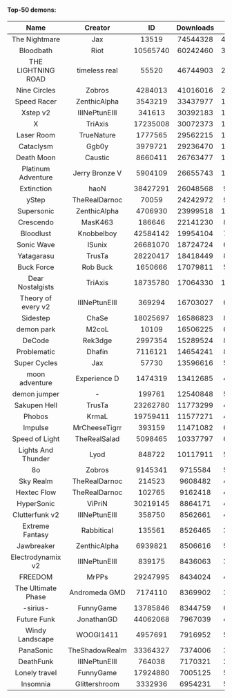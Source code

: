 #### Top-50 demons:

| Name | Creator | ID | Downloads | Likes |
|:---:|:---:|:---:|:---:|:---:|
| The Nightmare | Jax | 13519 | 74544328 | 4347192
| Bloodbath | Riot | 10565740 | 60242460 | 3080793
| THE LIGHTNING ROAD | timeless real | 55520 | 46744903 | 2510506
| Nine Circles | Zobros | 4284013 | 41016016 | 2385723
| Speed Racer | ZenthicAlpha | 3543219 | 33437977 | 1901727
| Xstep v2 | IIINePtunEIII | 341613 | 30392183 | 1324419
| X | TriAxis | 17235008 | 30072373 | 1682710
| Laser Room | TrueNature | 1777565 | 29562215 | 1074210
| Cataclysm | Ggb0y | 3979721 | 29236470 | 1060191
| Death Moon  | Caustic | 8660411 | 26763477 | 1490491
| Platinum Adventure | Jerry Bronze V | 5904109 | 26655743 | 1893968
| Extinction | haoN | 38427291 | 26048568 | 996590
| yStep | TheRealDarnoc | 70059 | 24242972 | 946432
| Supersonic | ZenthicAlpha | 4706930 | 23999518 | 1251797
| Crescendo | MasK463 | 186646 | 22141230 | 897303
| Bloodlust | Knobbelboy | 42584142 | 19954104 | 729402
| Sonic Wave | lSunix | 26681070 | 18724724 | 668818
| Yatagarasu  | TrusTa | 28220417 | 18418449 | 805803
| Buck Force | Rob Buck | 1650666 | 17079811 | 530852
| Dear Nostalgists | TriAxis | 18735780 | 17064330 | 1041922
| Theory of every v2 | IIINePtunEIII | 369294 | 16703027 | 698865
| Sidestep | ChaSe | 18025697 | 16586823 | 803135
| demon park | M2coL | 10109 | 16506225 | 651969
| DeCode | Rek3dge | 2997354 | 15289524 | 823791
| Problematic | Dhafin | 7116121 | 14654241 | 883358
| Super Cycles | Jax | 57730 | 13596616 | 579201
| moon adventure | Experience D | 1474319 | 13412685 | 453963
| demon jumper | - | 199761 | 12540848 | 531698
| Sakupen Hell | TrusTa | 23262780 | 11773299 | 415450
| Phobos | KrmaL | 19759411 | 11577271 | 479625
| Impulse | MrCheeseTigrr | 393159 | 11471082 | 696362
| Speed of Light | TheRealSalad | 5098465 | 10337797 | 604285
| Lights And Thunder | Lyod | 848722 | 10117911 | 553348
| 8o | Zobros | 9145341 | 9715584 | 591904
| Sky Realm | TheRealDarnoc | 214523 | 9608482 | 464466
| Hextec Flow | TheRealDarnoc | 102765 | 9162418 | 475362
| HyperSonic | ViPriN | 30219145 | 8864171 | 402097
| Clutterfunk v2 | IIINePtunEIII | 358750 | 8562661 | 413061
| Extreme Fantasy | Rabbitical | 135561 | 8526465 | 397033
| Jawbreaker | ZenthicAlpha | 6939821 | 8506616 | 541515
| Electrodynamix v2 | IIINePtunEIII | 839175 | 8436063 | 360884
| FREEDOM | MrPPs | 29247995 | 8434024 | 498795
| The Ultimate Phase | Andromeda GMD | 7174110 | 8369902 | 396276
| -sirius- | FunnyGame | 13785846 | 8344759 | 602206
| Future Funk | JonathanGD | 44062068 | 7967039 | 431409
| Windy Landscape | WOOGI1411 | 4957691 | 7916952 | 535678
| PanaSonic | TheShadowRealm | 33364327 | 7374006 | 365055
| DeathFunk | IIINePtunEIII | 764038 | 7170321 | 233872
| Lonely travel | FunnyGame | 17924880 | 7005125 | 533970
| Insomnia | Glittershroom | 3332936 | 6954231 | 528628
